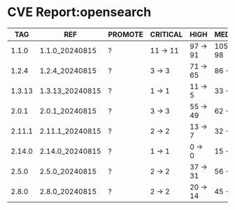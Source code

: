 # CVE Report:opensearch
|  TAG   |       REF       | PROMOTE | CRITICAL |   HIGH   |  MEDIUM   |   LOW    | UNKNOWN |
|--------|-----------------|---------|----------|----------|-----------|----------|---------|
| 1.1.0  | 1.1.0_20240815  | ?       | 11 -> 11 | 97 -> 91 | 105 -> 98 | 14 -> 13 | 0 -> 0  |
| 1.2.4  | 1.2.4_20240815  | ?       | 3 -> 3   | 71 -> 65 | 86 -> 79  | 10 -> 9  | 0 -> 0  |
| 1.3.13 | 1.3.13_20240815 | ?       | 1 -> 1   | 11 -> 5  | 33 -> 26  | 4 -> 3   | 0 -> 0  |
| 2.0.1  | 2.0.1_20240815  | ?       | 3 -> 3   | 55 -> 49 | 62 -> 55  | 11 -> 10 | 0 -> 0  |
| 2.11.1 | 2.11.1_20240815 | ?       | 2 -> 2   | 13 -> 7  | 32 -> 25  | 4 -> 3   | 0 -> 0  |
| 2.14.0 | 2.14.0_20240815 | ?       | 1 -> 1   | 0 -> 0   | 15 -> 12  | 3 -> 2   | 0 -> 0  |
| 2.5.0  | 2.5.0_20240815  | ?       | 2 -> 2   | 37 -> 31 | 56 -> 49  | 12 -> 11 | 0 -> 0  |
| 2.8.0  | 2.8.0_20240815  | ?       | 2 -> 2   | 20 -> 14 | 45 -> 38  | 9 -> 8   | 0 -> 0  |
